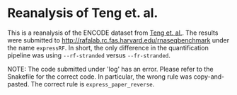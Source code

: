 # Reanalysis of Teng et. al.

This is a reanalysis of the ENCODE dataset from [Teng et. al.](http://genomebiology.biomedcentral.com/articles/10.1186/s13059-016-0940-1).
The results were submitted to http://rafalab.rc.fas.harvard.edu/rnaseqbenchmark under the name `expressRF`.
In short, the only difference in the quantification pipeline was using `--rf-stranded` versus `--fr-stranded`.

NOTE: The code submitted under 'log' has an error. Please refer to the Snakefile for the correct code.
In particular, the wrong rule was copy-and-pasted.
The correct rule is `express_paper_reverse`.
